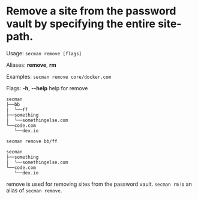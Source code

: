 # Remove a site from the password vault by specifying the entire site-path.

Usage:
  `secman remove [flags]`

Aliases:
  **remove**, **rm**

Examples:
  `secman remove core/docker.com`

Flags:
  **-h**, **--help**   help for remove

```code
secman
├──bb
|  └──ff
├──something
|  └──somethingelse.com
└──code.com
   └──dex.io

secman remove bb/ff

secman
├──something
|  └──somethingelse.com
└──code.com
   └──dex.io
```

remove is used for removing sites from the password vault. `secman rm` is an alias of `secman remove`.
